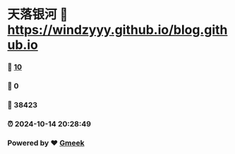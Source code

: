 # 天落银河 :link: https://windzyyy.github.io/blog.github.io 
### :page_facing_up: [10](https://windzyyy.github.io/blog.github.io/tag.html) 
### :speech_balloon: 0 
### :hibiscus: 38423 
### :alarm_clock: 2024-10-14 20:28:49 
### Powered by :heart: [Gmeek](https://github.com/Meekdai/Gmeek)
